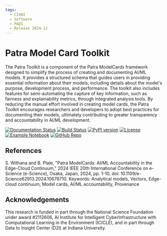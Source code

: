 ```yaml
---
tags:
  - CI4AI
  - Software
  - PADI
  - Release 2024-12
---
```

# Patra Model Card Toolkit

The Patra Toolkit is a component of the Patra ModelCards framework designed to simplify the process of creating and documenting AI/ML models. It provides a structured schema that guides users in providing essential information about their models, including details about the model's purpose, development process, and performance. The toolkit also includes features for semi-automating the capture of key information, such as fairness and explainability metrics, through integrated analysis tools. By reducing the manual effort involved in creating model cards, the Patra Toolkit encourages researchers and developers to adopt best practices for documenting their models, ultimately contributing to greater transparency and accountability in AI/ML development.

[![Documentation Status](https://img.shields.io/badge/docs-latest-blue.svg)](https://patra-toolkit.readthedocs.io/en/latest/)
[![Build Status](https://github.com/Data-to-Insight-Center/patra-toolkit/actions/workflows/ci.yml/badge.svg)](https://github.com/Data-to-Insight-Center/patra-toolkit/actions)
[![PyPI version](https://badge.fury.io/py/patra-toolkit.svg)](https://pypi.org/project/patra-toolkit/)
[![License](https://img.shields.io/badge/License-BSD%203--Clause-blue.svg)](https://opensource.org/licenses/BSD-3-Clause)
[![Example Notebook](https://colab.research.google.com/assets/colab-badge.svg)](https://colab.research.google.com/github/Data-to-Insight-Center/patra-toolkit/blob/main/examples/notebooks/GettingStarted.ipynb)
[![GitHub Repo](https://img.shields.io/badge/GitHub-Repository-black?logo=github&style=flat-square)](https://github.com/Data-to-Insight-Center/patra-toolkit)

## References

S. Withana and B. Plale, "Patra ModelCards: AI/ML Accountability in the Edge-Cloud Continuum," 2024 IEEE 20th International Conference on e-Science (e-Science), Osaka, Japan, 2024, pp. 1-10, doi: 10.1109/e-Science62913.2024.10678710. Keywords: Analytical models, Vectors, Edge-cloud continuum, Model cards, AI/ML accountability, Provenance


## Acknowledgements

This research is funded in part through the National Science Foundation under award #2112606, AI Institute for Intelligent CyberInfrastructure with Computational Learning in the Environment (ICICLE), and in part through Data to Insight Center (D2I) at Indiana University.